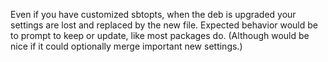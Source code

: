 Even if you have customized sbtopts, when the deb is upgraded your settings are lost and replaced by the new file. Expected behavior would be to prompt to keep or update, like most packages do. (Although would be nice if it could optionally merge important new settings.)

